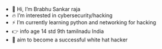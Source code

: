 - 👋 Hi, I’m Brabhu Sankar raja
- 🔥 I’m interested in cybersecurity/hacking
- ⚡ I’m currently learning python and networking for hacking
- 👉 info age 14 std 9th tamilnadu India 
- 🌱 aim to become a successful white hat hacker
